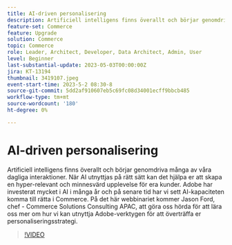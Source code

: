 ```yaml
---
title: AI-driven personalisering
description: Artificiell intelligens finns överallt och börjar genomdriva många av våra dagliga interaktioner. När AI utnyttjas på rätt sätt kan det hjälpa er att skapa en hyper-relevant och minnesvärd upplevelse för era kunder. Adobe har investerat mycket i AI i många år och på senare tid har vi sett AI-kapaciteten komma till rätta i Commerce. På det här webbinariet kommer Jason Ford, chef - Commerce Solutions Consulting APAC, att göra oss hörda för att lära oss mer om hur vi kan utnyttja Adobe-verktygen för att överträffa er personaliseringsstrategi.
feature-set: Commerce
feature: Upgrade
solution: Commerce
topic: Commerce
role: Leader, Architect, Developer, Data Architect, Admin, User
level: Beginner
last-substantial-update: 2023-05-03T00:00:00Z
jira: KT-13194
thumbnail: 3419107.jpeg
event-start-time: 2023-5-2 08:30-8
source-git-commit: 5dd2af910607eb5c69fc08d34001ecff9bbcb485
workflow-type: tm+mt
source-wordcount: '180'
ht-degree: 0%

---
```



# AI-driven personalisering

Artificiell intelligens finns överallt och börjar genomdriva många av våra dagliga interaktioner. När AI utnyttjas på rätt sätt kan det hjälpa er att skapa en hyper-relevant och minnesvärd upplevelse för era kunder. Adobe har investerat mycket i AI i många år och på senare tid har vi sett AI-kapaciteten komma till rätta i Commerce. På det här webbinariet kommer Jason Ford, chef - Commerce Solutions Consulting APAC, att göra oss hörda för att lära oss mer om hur vi kan utnyttja Adobe-verktygen för att överträffa er personaliseringsstrategi.

>[!VIDEO](https://video.tv.adobe.com/v/3419107/?learn=on)
